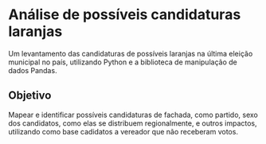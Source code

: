 # Análise de possíveis candidaturas laranjas

Um levantamento das candidaturas de possíveis laranjas na última eleição municipal no país, utilizando Python e a biblioteca de manipulação de dados Pandas.

## Objetivo

Mapear e identificar possíveis  candidaturas de fachada, como partido, sexo dos candidatos, como elas se distribuem regionalmente, e outros impactos, utilizando como base cadidatos a vereador que não receberam votos.


